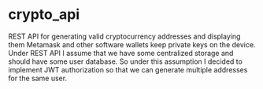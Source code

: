 # crypto_api
REST API for generating valid cryptocurrency addresses and displaying them
Metamask and other software wallets keep private keys on the device.
Under REST API I assume that we have some centralized storage and should have some user database.
So under this assumption I decided to implement JWT authorization so that we can generate multiple addresses for the same user.
